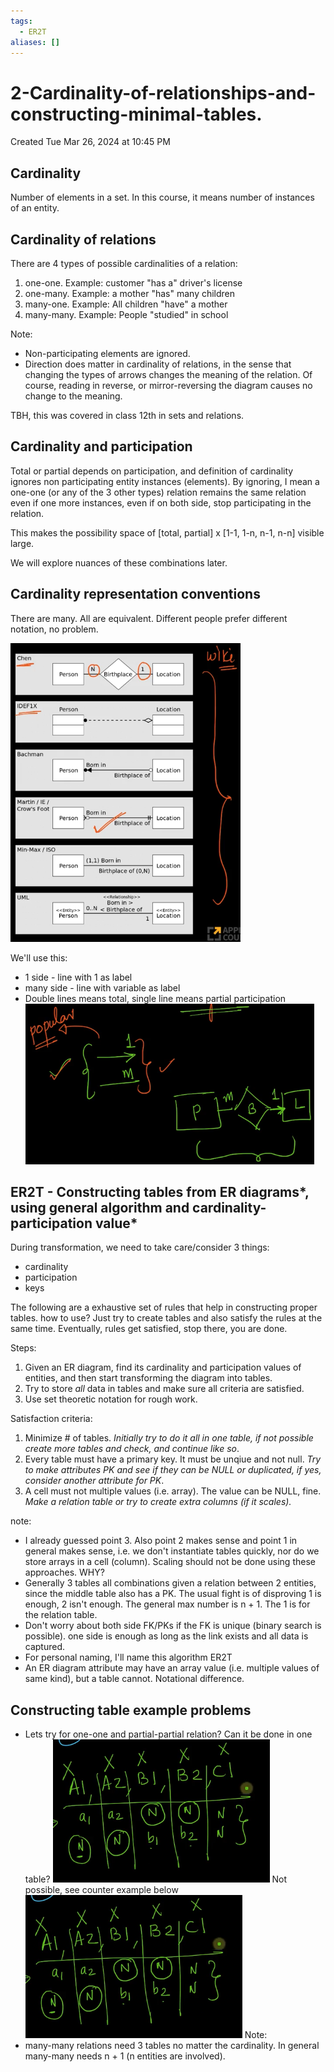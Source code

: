 ```yaml
---
tags:
  - ER2T
aliases: []
---
```

# 2-Cardinality-of-relationships-and-constructing-minimal-tables. 
Created Tue Mar 26, 2024 at 10:45 PM

## Cardinality
Number of elements in a set. In this course, it means number of instances of an entity.

## Cardinality of relations
There are 4 types of possible cardinalities of a relation:
1. one-one. Example: customer "has a" driver's license
2. one-many. Example: a mother "has" many children
3. many-one. Example: All children "have" a mother
4. many-many. Example: People "studied" in school

Note: 
- Non-participating elements are ignored.
- Direction does matter in cardinality of relations, in the sense that changing the types of arrows changes the meaning of the relation. Of course, reading in reverse, or mirror-reversing the diagram causes no change to the meaning.

TBH, this was covered in class 12th in sets and relations.

## Cardinality and participation
 Total or partial depends on participation, and definition of cardinality ignores non participating entity instances (elements). By ignoring, I mean a one-one (or any of the 3 other types) relation remains the same relation even if one more instances, even if on both side, stop participating in the relation.
 
 This makes the possibility space of \[total, partial] x \[1-1, 1-n, n-1, n-n] visible large.

We will explore nuances of these combinations later.


## Cardinality representation conventions
There are many. All are equivalent. Different people prefer different notation, no problem.

![](../../../../assets/2-Cardinality-of-relationships-and-constructing-minimal-tables-image-1-6718f520.png)

We'll use this:
- 1 side - line with 1 as label
- many side - line with variable as label
- Double lines means total, single line means partial participation
![](../../../../assets/2-Cardinality-of-relationships-and-constructing-minimal-tables-image-2-6718f520.png)
## ER2T - Constructing tables from ER diagrams*, using general algorithm and cardinality-participation value*
During transformation, we need to take care/consider 3 things:
- cardinality
- participation
- keys

The following are a exhaustive set of rules that help in constructing proper tables. how to use? Just try to create tables and also satisfy the rules at the same time. Eventually, rules get satisfied, stop there, you are done.

Steps:
1. Given an ER diagram, find its cardinality and participation values of entities, and then start transforming the diagram into tables.
2. Try to store *all* data in tables and make sure all criteria are satisfied.
3. Use set theoretic notation for rough work.

Satisfaction criteria:
1. Minimize \# of tables. *Initially try to do it all in one table, if not possible create more tables and check, and continue like so*.
2. Every table must have a primary key. It must be unqiue and not null. *Try to make attributes PK and see if they can be NULL or duplicated, if yes, consider another attribute for PK*.
3. A cell must not multiple values (i.e. array). The value can be NULL, fine. *Make a relation table or try to create extra columns (if it scales).*

note: 
- I already guessed point 3. Also point 2 makes sense and point 1 in general makes sense, i.e. we don't instantiate tables quickly, nor do we store arrays in a cell (column). Scaling should not be done using these approaches. WHY?
- Generally 3 tables all combinations given a relation between 2 entities, since the middle table also has a PK. The usual fight is of disproving 1 is enough, 2 isn't enough. The general max number is n + 1. The 1 is for the relation table.
- Don't worry about both side FK/PKs if the FK is unique (binary search is possible). one side is enough as long as the link exists and all data is captured.
- For personal naming, I'll name this algorithm ER2T
- An ER diagram attribute may have an array value (i.e. multiple values of same kind), but a table cannot. Notational difference.


## Constructing table example problems
- Lets try for one-one and partial-partial relation? Can it be done in one table?
	![](../../../../assets/2-Cardinality-of-relationships-and-constructing-minimal-tables-image-3-6718f520.png)
	Not possible, see counter example below
	![](../../../../assets/2-Cardinality-of-relationships-and-constructing-minimal-tables-image-4-6718f520.png)
Note: 
- many-many relations need 3 tables no matter the cardinality. In general many-many needs n + 1 (n entities are involved).